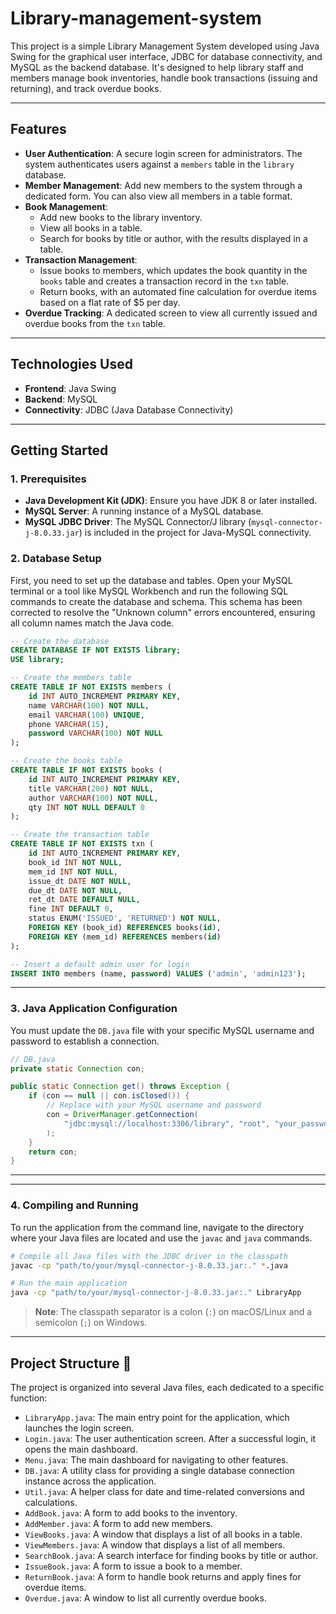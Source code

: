 # Library-management-system

This project is a simple Library Management System developed using Java Swing for the graphical user interface, JDBC for database connectivity, and MySQL as the backend database. It's designed to help library staff and members manage book inventories, handle book transactions (issuing and returning), and track overdue books.

-----

## Features 

  * **User Authentication**: A secure login screen for administrators. The system authenticates users against a `members` table in the `library` database.
  * **Member Management**: Add new members to the system through a dedicated form. You can also view all members in a table format.
  * **Book Management**:
      * Add new books to the library inventory.
      * View all books in a table.
      * Search for books by title or author, with the results displayed in a table.
  * **Transaction Management**:
      * Issue books to members, which updates the book quantity in the `books` table and creates a transaction record in the `txn` table.
      * Return books, with an automated fine calculation for overdue items based on a flat rate of $5 per day.
  * **Overdue Tracking**: A dedicated screen to view all currently issued and overdue books from the `txn` table.

-----

## Technologies Used 

  * **Frontend**: Java Swing
  * **Backend**: MySQL
  * **Connectivity**: JDBC (Java Database Connectivity)

-----

## Getting Started 

### 1\. Prerequisites

  * **Java Development Kit (JDK)**: Ensure you have JDK 8 or later installed.
  * **MySQL Server**: A running instance of a MySQL database.
  * **MySQL JDBC Driver**: The MySQL Connector/J library (`mysql-connector-j-8.0.33.jar`) is included in the project for Java-MySQL connectivity.

### 2\. Database Setup

First, you need to set up the database and tables. Open your MySQL terminal or a tool like MySQL Workbench and run the following SQL commands to create the database and schema. This schema has been corrected to resolve the "Unknown column" errors encountered, ensuring all column names match the Java code.

```sql
-- Create the database
CREATE DATABASE IF NOT EXISTS library;
USE library;

-- Create the members table
CREATE TABLE IF NOT EXISTS members (
    id INT AUTO_INCREMENT PRIMARY KEY,
    name VARCHAR(100) NOT NULL,
    email VARCHAR(100) UNIQUE,
    phone VARCHAR(15),
    password VARCHAR(100) NOT NULL
);

-- Create the books table
CREATE TABLE IF NOT EXISTS books (
    id INT AUTO_INCREMENT PRIMARY KEY,
    title VARCHAR(200) NOT NULL,
    author VARCHAR(100) NOT NULL,
    qty INT NOT NULL DEFAULT 0
);

-- Create the transaction table
CREATE TABLE IF NOT EXISTS txn (
    id INT AUTO_INCREMENT PRIMARY KEY,
    book_id INT NOT NULL,
    mem_id INT NOT NULL,
    issue_dt DATE NOT NULL,
    due_dt DATE NOT NULL,
    ret_dt DATE DEFAULT NULL,
    fine INT DEFAULT 0,
    status ENUM('ISSUED', 'RETURNED') NOT NULL,
    FOREIGN KEY (book_id) REFERENCES books(id),
    FOREIGN KEY (mem_id) REFERENCES members(id)
);

-- Insert a default admin user for login
INSERT INTO members (name, password) VALUES ('admin', 'admin123');
```

-----

### 3\. Java Application Configuration

You must update the `DB.java` file with your specific MySQL username and password to establish a connection.

```java
// DB.java
private static Connection con;

public static Connection get() throws Exception {
    if (con == null || con.isClosed()) {
        // Replace with your MySQL username and password
        con = DriverManager.getConnection(
            "jdbc:mysql://localhost:3306/library", "root", "your_password"
        );
    }
    return con;
}
```

-----

-----

### 4\. Compiling and Running

To run the application from the command line, navigate to the directory where your Java files are located and use the `javac` and `java` commands.

```bash
# Compile all Java files with the JDBC driver in the classpath
javac -cp "path/to/your/mysql-connector-j-8.0.33.jar:." *.java

# Run the main application
java -cp "path/to/your/mysql-connector-j-8.0.33.jar:." LibraryApp
```

> **Note**: The classpath separator is a colon (`:`) on macOS/Linux and a semicolon (`;`) on Windows.

-----

## Project Structure 📂

The project is organized into several Java files, each dedicated to a specific function:

  * `LibraryApp.java`: The main entry point for the application, which launches the login screen.
  * `Login.java`: The user authentication screen. After a successful login, it opens the main dashboard.
  * `Menu.java`: The main dashboard for navigating to other features.
  * `DB.java`: A utility class for providing a single database connection instance across the application.
  * `Util.java`: A helper class for date and time-related conversions and calculations.
  * `AddBook.java`: A form to add books to the inventory.
  * `AddMember.java`: A form to add new members.
  * `ViewBooks.java`: A window that displays a list of all books in a table.
  * `ViewMembers.java`: A window that displays a list of all members.
  * `SearchBook.java`: A search interface for finding books by title or author.
  * `IssueBook.java`: A form to issue a book to a member.
  * `ReturnBook.java`: A form to handle book returns and apply fines for overdue items.
  * `Overdue.java`: A window to list all currently overdue books.
